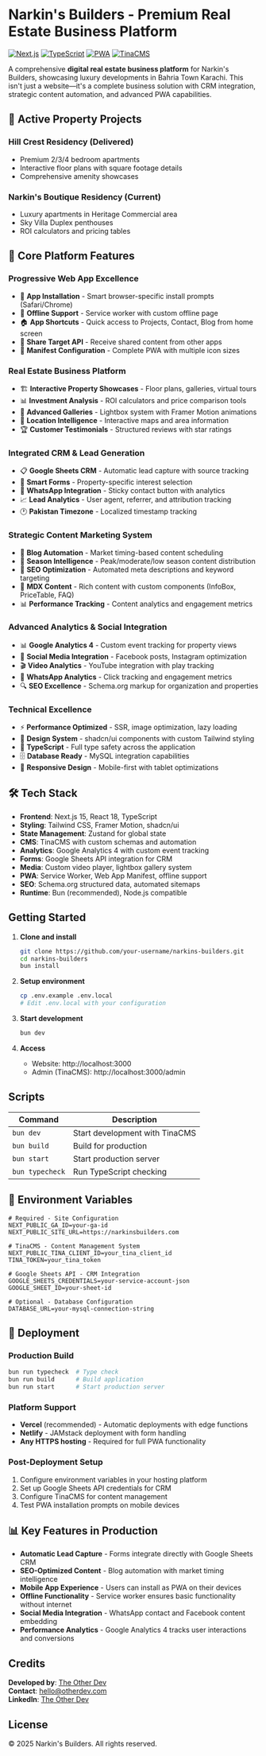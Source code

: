 # Narkin's Builders - Premium Real Estate Business Platform

[![Next.js](https://img.shields.io/badge/Next.js-15.3.5-black?style=flat-square&logo=next.js)](https://nextjs.org/)
[![TypeScript](https://img.shields.io/badge/TypeScript-5.4.5-blue?style=flat-square&logo=typescript)](https://www.typescriptlang.org/)
[![PWA](https://img.shields.io/badge/PWA-Ready-green?style=flat-square)](https://web.dev/progressive-web-apps/)
[![TinaCMS](https://img.shields.io/badge/TinaCMS-Enabled-orange?style=flat-square)](https://tina.io/)

A comprehensive **digital real estate business platform** for Narkin's Builders, showcasing luxury developments in Bahria Town Karachi. This isn't just a website—it's a complete business solution with CRM integration, strategic content automation, and advanced PWA capabilities.

## 🏢 Active Property Projects

### **Hill Crest Residency** (Delivered)
- Premium 2/3/4 bedroom apartments
- Interactive floor plans with square footage details
- Comprehensive amenity showcases

### **Narkin's Boutique Residency** (Current)
- Luxury apartments in Heritage Commercial area
- Sky Villa Duplex penthouses
- ROI calculators and pricing tables

## 🚀 Core Platform Features

### **Progressive Web App Excellence**
- 📱 **App Installation** - Smart browser-specific install prompts (Safari/Chrome)
- 📴 **Offline Support** - Service worker with custom offline page
- 🏠 **App Shortcuts** - Quick access to Projects, Contact, Blog from home screen
- 🔄 **Share Target API** - Receive shared content from other apps
- 🎯 **Manifest Configuration** - Complete PWA with multiple icon sizes

### **Real Estate Business Platform**
- 🏗️ **Interactive Property Showcases** - Floor plans, galleries, virtual tours
- 📊 **Investment Analysis** - ROI calculators and price comparison tools
- 🎨 **Advanced Galleries** - Lightbox system with Framer Motion animations
- 📍 **Location Intelligence** - Interactive maps and area information
- 🏆 **Customer Testimonials** - Structured reviews with star ratings

### **Integrated CRM & Lead Generation**
- 📋 **Google Sheets CRM** - Automatic lead capture with source tracking
- 📧 **Smart Forms** - Property-specific interest selection
- 📱 **WhatsApp Integration** - Sticky contact button with analytics
- 📈 **Lead Analytics** - User agent, referrer, and attribution tracking
- 🕐 **Pakistan Timezone** - Localized timestamp tracking

### **Strategic Content Marketing System**
- 🤖 **Blog Automation** - Market timing-based content scheduling
- 📅 **Season Intelligence** - Peak/moderate/low season content distribution
- 🎯 **SEO Optimization** - Automated meta descriptions and keyword targeting
- 📝 **MDX Content** - Rich content with custom components (InfoBox, PriceTable, FAQ)
- 📊 **Performance Tracking** - Content analytics and engagement metrics

### **Advanced Analytics & Social Integration**
- 📊 **Google Analytics 4** - Custom event tracking for property views
- 📱 **Social Media Integration** - Facebook posts, Instagram optimization
- 🎬 **Video Analytics** - YouTube integration with play tracking
- 📲 **WhatsApp Analytics** - Click tracking and engagement metrics
- 🔍 **SEO Excellence** - Schema.org markup for organization and properties

### **Technical Excellence**
- ⚡ **Performance Optimized** - SSR, image optimization, lazy loading
- 🎨 **Design System** - shadcn/ui components with custom Tailwind styling
- 🔧 **TypeScript** - Full type safety across the application
- 🗄️ **Database Ready** - MySQL integration capabilities
- 📱 **Responsive Design** - Mobile-first with tablet optimizations

## 🛠️ Tech Stack

- **Frontend**: Next.js 15, React 18, TypeScript
- **Styling**: Tailwind CSS, Framer Motion, shadcn/ui
- **State Management**: Zustand for global state
- **CMS**: TinaCMS with custom schemas and automation
- **Analytics**: Google Analytics 4 with custom event tracking
- **Forms**: Google Sheets API integration for CRM
- **Media**: Custom video player, lightbox gallery system
- **PWA**: Service Worker, Web App Manifest, offline support
- **SEO**: Schema.org structured data, automated sitemaps
- **Runtime**: Bun (recommended), Node.js compatible

## Getting Started

1. **Clone and install**
   ```bash
   git clone https://github.com/your-username/narkins-builders.git
   cd narkins-builders
   bun install
   ```

2. **Setup environment**
   ```bash
   cp .env.example .env.local
   # Edit .env.local with your configuration
   ```

3. **Start development**
   ```bash
   bun dev
   ```

4. **Access**
   - Website: http://localhost:3000
   - Admin (TinaCMS): http://localhost:3000/admin

## Scripts

| Command | Description |
|---------|-------------|
| `bun dev` | Start development with TinaCMS |
| `bun build` | Build for production |
| `bun start` | Start production server |
| `bun typecheck` | Run TypeScript checking |

## 🔧 Environment Variables

```env
# Required - Site Configuration
NEXT_PUBLIC_GA_ID=your-ga-id
NEXT_PUBLIC_SITE_URL=https://narkinsbuilders.com

# TinaCMS - Content Management System
NEXT_PUBLIC_TINA_CLIENT_ID=your_tina_client_id
TINA_TOKEN=your_tina_token

# Google Sheets API - CRM Integration
GOOGLE_SHEETS_CREDENTIALS=your-service-account-json
GOOGLE_SHEET_ID=your-sheet-id

# Optional - Database Configuration
DATABASE_URL=your-mysql-connection-string
```

## 🚀 Deployment

### Production Build
```bash
bun run typecheck  # Type check
bun run build      # Build application
bun run start      # Start production server
```

### Platform Support
- **Vercel** (recommended) - Automatic deployments with edge functions
- **Netlify** - JAMstack deployment with form handling
- **Any HTTPS hosting** - Required for full PWA functionality

### Post-Deployment Setup
1. Configure environment variables in your hosting platform
2. Set up Google Sheets API credentials for CRM
3. Configure TinaCMS for content management
4. Test PWA installation prompts on mobile devices

## 📊 Key Features in Production

- **Automatic Lead Capture** - Forms integrate directly with Google Sheets CRM
- **SEO-Optimized Content** - Blog automation with market timing intelligence  
- **Mobile App Experience** - Users can install as PWA on their devices
- **Offline Functionality** - Service worker ensures basic functionality without internet
- **Social Media Integration** - WhatsApp contact and Facebook content embedding
- **Performance Analytics** - Google Analytics 4 tracks user interactions and conversions

## Credits

**Developed by**: [The Other Dev](https://otherdev.com)  
**Contact**: hello@otherdev.com  
**LinkedIn**: [The Other Dev](https://www.linkedin.com/company/theotherdev)

## License

© 2025 Narkin's Builders. All rights reserved.